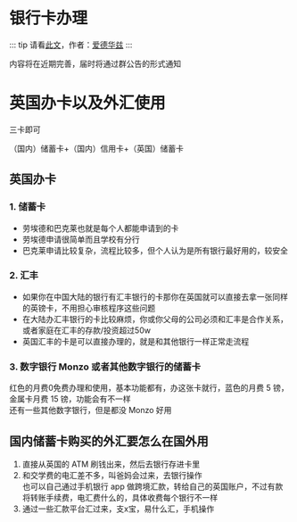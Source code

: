 # 银行卡办理

::: tip
请看[此文](https://zhuanlan.zhihu.com/p/100122754)，作者：[爱德华兹](https://www.zhihu.com/people/edwards-80)
:::

内容将在近期完善，届时将通过群公告的形式通知

# 英国办卡以及外汇使用

三卡即可

（国内）储蓄卡+（国内）信用卡+（英国）储蓄卡

## 英国办卡

### 1. 储蓄卡

  - 劳埃德和巴克莱也就是每个人都能申请到的卡
  - 劳埃德申请很简单而且学校有分行
  - 巴克莱申请比较复杂，流程比较多，但个人认为是所有银行最好用的，较安全

### 2. 汇丰

  - 如果你在中国大陆的银行有汇丰银行的卡那你在英国就可以直接去拿一张同样的英镑卡，不用担心审核程序这些问题
  - 在大陆办汇丰银行的卡比较麻烦，你或你父母的公司必须和汇丰是合作关系，或者家庭在汇丰的存款/投资超过50w
  - 英国汇丰的卡是可以直接办理的，就是和其他银行一样正常走流程

### 3. 数字银行 Monzo 或者其他数字银行的储蓄卡

红色的月费0免费办理和使用，基本功能都有，办这张卡就行，蓝色的月费 5 镑，金属卡月费 15 镑，功能会有不一样  
还有一些其他数字银行，但是都没 Monzo 好用

## 国内储蓄卡购买的外汇要怎么在国外用

1. 直接从英国的 ATM 刷钱出来，然后去银行存进卡里
2. 和交学费的电汇差不多，叫爸妈会过来，去银行操作  
也可以自己通过手机银行 app 做跨境汇款，转给自己的英国账户，不过有款将转账手续费，电汇费什么的，具体收费每个银行不一样
3. 通过一些汇款平台汇过来，支x宝，易什么汇，手机操作
